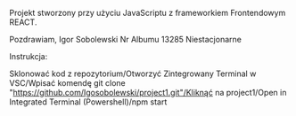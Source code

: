 Projekt stworzony przy użyciu JavaScriptu z frameworkiem Frontendowym REACT.

Pozdrawiam,
Igor Sobolewski
Nr Albumu 13285
Niestacjonarne

Instrukcja:

Sklonować kod z repozytorium/Otworzyć Zintegrowany Terminal w VSC/Wpisać komendę git clone "https://github.com/Igosobolewski/project1.git"/Kliknąć na project1/Open in Integrated Terminal (Powershell)/npm start
